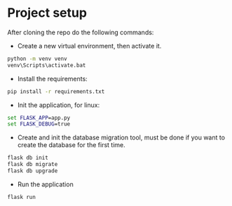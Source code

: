 # Project setup

After cloning the repo do the following commands:

* Create a new virtual environment, then activate it.

```cmd
python -m venv venv
venv\Scripts\activate.bat
```

* Install the requirements:

```cmd
pip install -r requirements.txt
```

* Init the application, for linux:

```cmd
set FLASK_APP=app.py
set FLASK_DEBUG=true
```

* Create and init the database migration tool, must be done if you want to create the database for the first time.

```cmd
flask db init
flask db migrate
flask db upgrade
```

* Run the application

```cmd
flask run
```